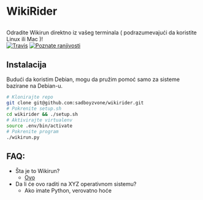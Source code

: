 # WikiRider
##
Odradite Wikirun direktno iz vašeg terminala ( podrazumevajući da koristite Linux ili Mac )!<br />
[![Travis](https://img.shields.io/travis/sadboyzvone/wikirider.svg)](https://github.com/sadboyzvone/8080py)
[![Poznate ranjivosti](https://snyk.io/test/github/sadboyzvone/wikirider/badge.svg)](https://snyk.io/test/github/sadboyzvone/wikirider)
## Instalacija
Budući da koristim Debian, mogu da pružim pomoć samo za sisteme bazirane na Debian-u.
```bash
# Klonirajte repo
git clone git@github.com:sadboyzvone/wikirider.git
# Pokrenite setup.sh
cd wikirider && ./setup.sh
# Aktivirajte virtualenv
source .env/bin/activate
# Pokrenite program
./wikirun.py
```
## FAQ:
* Šta je to Wikirun?
	* [Ovo](http://www.urbandictionary.com/define.php?term=Wikirun)
* Da li će ovo raditi na XYZ operativnom sistemu?
	* Ako imate Python, verovatno hoće
